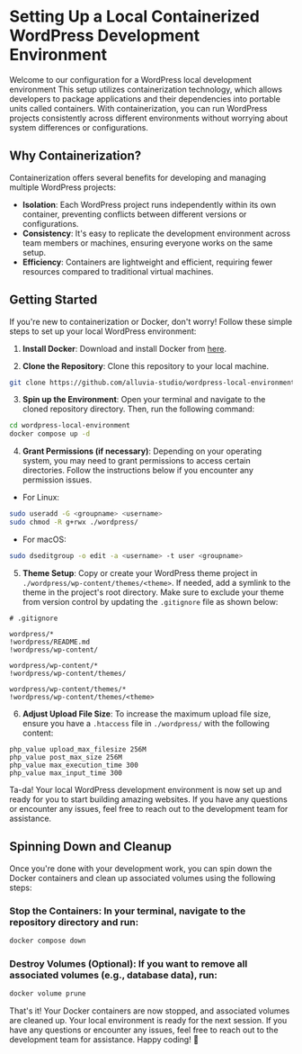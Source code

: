 # Setting Up a Local Containerized WordPress Development Environment

Welcome to our configuration for a WordPress local development environment This setup utilizes containerization technology, which allows developers to package applications and their dependencies into portable units called containers. With containerization, you can run WordPress projects consistently across different environments without worrying about system differences or configurations.

## Why Containerization?

Containerization offers several benefits for developing and managing multiple WordPress projects:

- **Isolation**: Each WordPress project runs independently within its own container, preventing conflicts between different versions or configurations.
- **Consistency**: It's easy to replicate the development environment across team members or machines, ensuring everyone works on the same setup.
- **Efficiency**: Containers are lightweight and efficient, requiring fewer resources compared to traditional virtual machines.

## Getting Started

If you're new to containerization or Docker, don't worry! Follow these simple steps to set up your local WordPress environment:

1. **Install Docker**: Download and install Docker from [here](https://docs.docker.com/get-docker/).

2. **Clone the Repository**: Clone this repository to your local machine.

```sh 
git clone https://github.com/alluvia-studio/wordpress-local-environment.git
```

3. **Spin up the Environment**: Open your terminal and navigate to the cloned repository directory. Then, run the following command:

```sh
cd wordpress-local-environment
docker compose up -d
```

4. **Grant Permissions (if necessary)**: Depending on your operating system, you may need to grant permissions to access certain directories. Follow the instructions below if you encounter any permission issues.

- For Linux:

```sh
sudo useradd -G <groupname> <username>
sudo chmod -R g+rwx ./wordpress/
```

- For macOS:

```sh
sudo dseditgroup -o edit -a <username> -t user <groupname>
```

5. **Theme Setup**: Copy or create your WordPress theme project in `./wordpress/wp-content/themes/<theme>`. If needed, add a symlink to the theme in the project's root directory. Make sure to exclude your theme from version control by updating the `.gitignore` file as shown below:

```plaintext
# .gitignore

wordpress/*
!wordpress/README.md
!wordpress/wp-content/

wordpress/wp-content/*
!wordpress/wp-content/themes/

wordpress/wp-content/themes/*
!wordpress/wp-content/themes/<theme>
```

6. **Adjust Upload File Size**: To increase the maximum upload file size, ensure you have a `.htaccess` file in `./wordpress/` with the following content:

```plaintext
php_value upload_max_filesize 256M
php_value post_max_size 256M
php_value max_execution_time 300
php_value max_input_time 300
```

Ta-da! Your local WordPress development environment is now set up and ready for you to start building amazing websites. If you have any questions or encounter any issues, feel free to reach out to the development team for assistance.

## Spinning Down and Cleanup

Once you're done with your development work, you can spin down the Docker containers and clean up associated volumes using the following steps:

### Stop the Containers: In your terminal, navigate to the repository directory and run:

```sh
docker compose down
```

### Destroy Volumes (Optional): If you want to remove all associated volumes (e.g., database data), run:

```sh
docker volume prune
```

That's it! Your Docker containers are now stopped, and associated volumes are cleaned up. Your local environment is ready for the next session. If you have any questions or encounter any issues, feel free to reach out to the development team for assistance. Happy coding! 🚀
